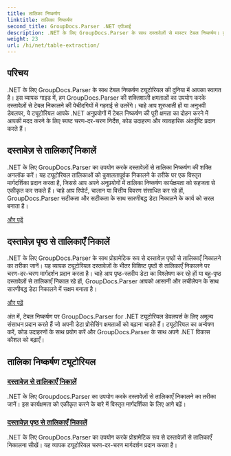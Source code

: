 ```yaml
---
title: तालिका निष्कर्षण
linktitle: तालिका निष्कर्षण
second_title: GroupDocs.Parser .NET एपीआई
description: .NET के लिए GroupDocs.Parser के साथ दस्तावेज़ों से मास्टर टेबल निष्कर्षण। कुशल डेटा प्रोसेसिंग के लिए प्रोग्रामेटिक रूप से टेबल निकालना सीखें।
weight: 23
url: /hi/net/table-extraction/
---
```

## परिचय

.NET के लिए GroupDocs.Parser के साथ टेबल निष्कर्षण ट्यूटोरियल की दुनिया में आपका स्वागत है। इस व्यापक गाइड में, हम GroupDocs.Parser की शक्तिशाली क्षमताओं का उपयोग करके दस्तावेज़ों से टेबल निकालने की पेचीदगियों में गहराई से उतरेंगे। चाहे आप शुरुआती हों या अनुभवी डेवलपर, ये ट्यूटोरियल आपके .NET अनुप्रयोगों में टेबल निष्कर्षण की पूरी क्षमता का दोहन करने में आपकी मदद करने के लिए स्पष्ट चरण-दर-चरण निर्देश, कोड उदाहरण और व्यावहारिक अंतर्दृष्टि प्रदान करते हैं।

## दस्तावेज़ से तालिकाएँ निकालें
.NET के लिए GroupDocs.Parser का उपयोग करके दस्तावेज़ों से तालिका निष्कर्षण की शक्ति अनलॉक करें। यह ट्यूटोरियल तालिकाओं को कुशलतापूर्वक निकालने के तरीके पर एक विस्तृत मार्गदर्शिका प्रदान करता है, जिससे आप अपने अनुप्रयोगों में तालिका निष्कर्षण कार्यक्षमता को सहजता से एकीकृत कर सकते हैं। चाहे आप रिपोर्ट, चालान या वित्तीय विवरण संसाधित कर रहे हों, GroupDocs.Parser सटीकता और सटीकता के साथ सारणीबद्ध डेटा निकालने के कार्य को सरल बनाता है।

[और पढ़ें](./extract-tables-from-document/)

## दस्तावेज़ पृष्ठ से तालिकाएँ निकालें
.NET के लिए GroupDocs.Parser के साथ प्रोग्रामेटिक रूप से दस्तावेज़ पृष्ठों से तालिकाएँ निकालने का तरीका जानें। यह व्यापक ट्यूटोरियल दस्तावेज़ों के भीतर विशिष्ट पृष्ठों से तालिकाएँ निकालने पर चरण-दर-चरण मार्गदर्शन प्रदान करता है। चाहे आप पृष्ठ-स्तरीय डेटा का विश्लेषण कर रहे हों या बहु-पृष्ठ दस्तावेज़ों से तालिकाएँ निकाल रहे हों, GroupDocs.Parser आपको आसानी और लचीलेपन के साथ सारणीबद्ध डेटा निकालने में सक्षम बनाता है।

[और पढ़ें](./extract-tables-from-document-page/)

अंत में, टेबल निष्कर्षण पर GroupDocs.Parser for .NET ट्यूटोरियल डेवलपर्स के लिए अमूल्य संसाधन प्रदान करते हैं जो अपनी डेटा प्रोसेसिंग क्षमताओं को बढ़ाना चाहते हैं। ट्यूटोरियल का अन्वेषण करें, कोड उदाहरणों के साथ प्रयोग करें और GroupDocs.Parser के साथ अपने .NET विकास कौशल को बढ़ाएँ।
## तालिका निष्कर्षण ट्यूटोरियल
### [दस्तावेज़ से तालिकाएँ निकालें](./extract-tables-from-document/)
.NET के लिए Groupdocs.Parser का उपयोग करके दस्तावेज़ों से तालिकाएँ निकालने का तरीका जानें। इस कार्यक्षमता को एकीकृत करने के बारे में विस्तृत मार्गदर्शिका के लिए आगे बढ़ें।
### [दस्तावेज़ पृष्ठ से तालिकाएँ निकालें](./extract-tables-from-document-page/)
.NET के लिए GroupDocs.Parser का उपयोग करके प्रोग्रामेटिक रूप से दस्तावेज़ों से तालिकाएँ निकालना सीखें। यह व्यापक ट्यूटोरियल चरण-दर-चरण मार्गदर्शन प्रदान करता है।